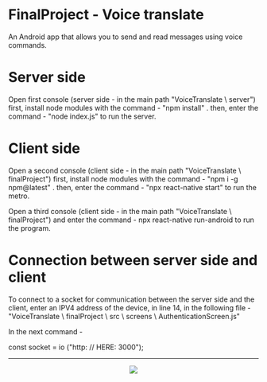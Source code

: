 FinalProject - Voice translate
==============================
An Android app that allows you to send and read messages using voice commands.

Server side 
===========
Open first console (server side - in the main path "VoiceTranslate \ server")
first, install node modules with the command - "npm install" .
then, enter the command - "node index.js" to run the server.


Client side 
===========
Open a second console (client side - in the main path "VoiceTranslate \ finalProject")
first, install node modules with the command - "npm i -g npm@latest" .
then, enter the command - "npx react-native start" to run the metro.

Open a third console (client side - in the main path "VoiceTranslate \ finalProject") 
and enter the command - npx react-native run-android to run the program.

Connection between server side and client 
=========================================
To connect to a socket for communication between the server side and the client, enter an IPV4 address of the device, in line 14, in the following file - 
"VoiceTranslate \ finalProject \ src \ screens \ AuthenticationScreen.js" 

In the next command -

const socket = io ("http: // HERE: 3000");


------------------------------------------
<div id="header" align="center">
  <img src="https://im.ezgif.com/tmp/ezgif-1-987ba118d9.gif" />
</div> 
